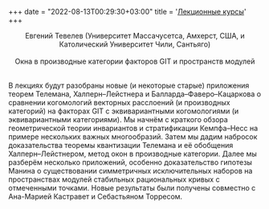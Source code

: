 ﻿+++
date = "2022-08-13T00:29:30+03:00"
title = '<a href="/2020/lectures">Лекционные курсы</a>'
+++

<center><a name="tevelev" />Евгений Тевелев (Университет Массачусетса, Амхерст, США, и Католический Университет Чили, Сантьяго)</center><br>
<center>Окна в производные категории факторов GIT и пространств модулей</center><br>
<p>В лекциях будут разобраны новые (и некоторые старые) приложения 
теорем Телемана, Халперн&ndash;Лейстнера и Балларда&ndash;Фаверо&ndash;Кацаркова
о сравнении когомологий векторных расслоений (и производных категорий)
на факторах GIT с эквивариантными когомологиями (и эквивариантными категориями).
Мы начнём с краткого обзора геометрической теории инвариантов
и стратификации Кемпфа&ndash;Несс на примере нескольких важных многообразий.
Затем мы дадим набросок доказательства теоремы квантизации Телемана
и её обобщения Халперн&ndash;Лейстнером, метод окон в производные категории.
Далее мы разберём несколько приложений, особенно доказательство
гипотезы Манина о существовании симметричных исключительных наборов 
на пространствах модулей стабильных рациональных кривых с отмеченными точками.
Новые результаты были получены совместно  с Ана-Марией Кастравет и Себастьяном Торресом.</p>
